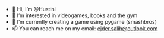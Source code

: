 - 👋 Hi, I’m @Hustini
- 👀 I’m interested in videogames, books and the gym
- 🌱 I’m currently creating a game using pygame (smashbros)
- 📫 You can reach me on my email: ejder.salih@outlook.com

<!---
Hustini/Hustini is a ✨ special ✨ repository because its `README.md` (this file) appears on your GitHub profile.
You can click the Preview link to take a look at your changes.
--->
